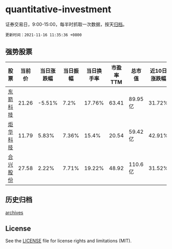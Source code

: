 # quantitative-investment

证券交易日，9:00-15:00，每半时抓取一次数据，按天[归档](archives)。

`更新时间：2021-11-16 11:35:36 +0800`

## 强势股票

|股票|当前价|当日涨跌幅|当日振幅|当日换手率|市盈率TTM|总市值|近10日涨跌幅|
|----|----|----|----|----|----|----|----|
|[东箭科技](https://xueqiu.com/S/SZ300978)|21.26|-5.51%|7.2%|17.76%|63.41|89.95亿|31.72%|
|[炬华科技](https://xueqiu.com/S/SZ300360)|11.79|5.83%|7.36%|15.4%|20.54|59.42亿|42.91%|
|[合兴股份](https://xueqiu.com/S/SH605005)|27.58|2.22%|7.71%|19.22%|48.92|110.6亿|31.52%|

## 历史归档

[archives](archives)

## License

See the [LICENSE](LICENSE) file for license rights and limitations (MIT).